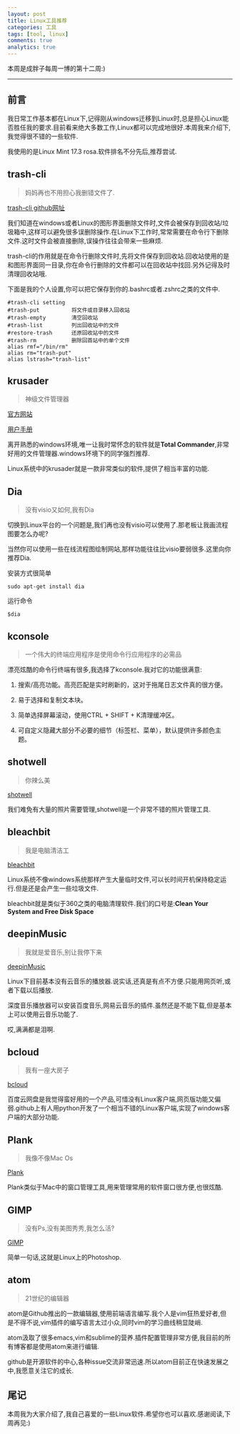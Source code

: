 ```yaml
---
layout: post
title: Linux工具推荐
categories: 工具
tags: [tool, linux]
comments: true
analytics: true
---
```


本周是成胖子每周一博的第十二周:)

---

## 前言
我日常工作基本都在Linux下,记得刚从windows迁移到Linux时,总是担心Linux能否胜任我的要求.目前看来绝大多数工作,Linux都可以完成地很好.本周我来介绍下,我觉得很不错的一些软件.

我使用的是Linux Mint 17.3 rosa.软件排名不分先后,推荐尝试.

<!--more-->

## trash-cli
> 妈妈再也不用担心我删错文件了.

[trash-cli github网址](https://github.com/andreafrancia/trash-cli)

我们知道在windows或者Linux的图形界面删除文件时,文件会被保存到回收站/垃圾箱中,这样可以避免很多误删除操作.在Linux下工作时,常常需要在命令行下删除文件.这时文件会被直接删除,误操作往往会带来一些麻烦.

trash-cli的作用就是在命令行删除文件时,先将文件保存到回收站.回收站使用的是和图形界面同一目录,你在命令行删除的文件都可以在回收站中找回.另外记得及时清理回收站哦.

下面是我的个人设置,你可以把它保存到你的.bashrc或者.zshrc之类的文件中.

```
#trash-cli setting
#trash-put          将文件或目录移入回收站
#trash-empty        清空回收站
#trash-list         列出回收站中的文件
#restore-trash      还原回收站中的文件
#trash-rm           删除回首站中的单个文件
alias rmf="/bin/rm"
alias rm="trash-put"
alias lstrash="trash-list"
```

## krusader
> 神级文件管理器

[官方网站](http://www.krusader.org/)

[用户手册](https://docs.kde.org/trunk5/en/extragear-utils/krusader/krusader.pdf)

离开熟悉的windows环境,唯一让我时常怀念的软件就是**Total Commander**,非常好用的文件管理器.windows环境下的同学强烈推荐.

Linux系统中的krusader就是一款非常类似的软件,提供了相当丰富的功能.

## Dia
> 没有visio又如何,我有Dia

切换到Linux平台的一个问题是,我们再也没有visio可以使用了.那老板让我画流程图要怎么办呢?

当然你可以使用一些在线流程图绘制网站,那样功能往往比visio要弱很多.这里向你推荐Dia.

安装方式很简单
```
sudo apt-get install dia
```

运行命令
```
$dia
```

## kconsole
>一个伟大的终端应用程序是使用命令行应用程序的必需品

漂亮炫酷的命令行终端有很多,我选择了kconsole.我对它的功能很满意:

1. 搜索/高亮功能。高亮匹配是实时刷新的，这对于拖尾日志文件真的很方便。

2. 易于选择和复制文本块。

3. 简单选择屏幕滚动，使用CTRL + SHIFT + K清理缓冲区。

4. 可自定义隐藏大部分不必要的细节（标签栏、菜单），默认提供许多颜色主题。

## shotwell
> 你辣么美

[shotwell](https://wiki.gnome.org/Apps/Shotwell)

我们难免有大量的照片需要管理,shotwell是一个非常不错的照片管理工具.

## bleachbit
> 我是电脑清洁工

[bleachbit](https://www.bleachbit.org/)

Linux系统不像windows系统那样产生大量临时文件,可以长时间开机保持稳定运行.但是还是会产生一些垃圾文件.

bleachbit就是类似于360之类的电脑清理软件.我们的口号是:**Clean Your System and Free Disk Space**

## deepinMusic
> 我就是爱音乐,别让我停下来

[deepinMusic](http://wiki.deepin.org/?title=%E6%B7%B1%E5%BA%A6%E9%9F%B3%E4%B9%90)

Linux下目前基本没有云音乐的播放器.说实话,还真是有点不方便.只能用网页听,或者下载以后播放.

深度音乐播放器可以安装百度音乐,网易云音乐的插件.虽然还是不能下载,但是基本上可以使用云音乐功能了.

哎,满满都是泪啊.

## bcloud
> 我有一座大房子

[bcloud](https://github.com/LiuLang/bcloud)

百度云网盘是我觉得蛮好用的一个产品,可惜没有Linux客户端,网页版功能又偏弱.github上有人用python开发了一个相当不错的Linux客户端,实现了windows客户端的大部分功能.

## Plank
> 我像不像Mac Os

[Plank](https://launchpad.net/plank)

Plank类似于Mac中的窗口管理工具,用来管理常用的软件窗口很方便,也很炫酷.

## GIMP
> 没有Ps,没有美图秀秀,我怎么活?

[GIMP](https://www.gimp.org/)

简单一句话,这就是Linux上的Photoshop.

## atom
> 21世纪的编辑器

atom是Github推出的一款编辑器,使用前端语言编写.我个人是vim狂热爱好者,但是不得不说,vim插件的编写语言太过小众,同时vim的学习曲线稍显陡峭.

atom汲取了很多emacs,vim和sublime的营养.插件配置管理非常方便,我目前的所有博客都是使用atom来进行编辑.

github是开源软件的中心,各种issue交流非常迅速.所以atom目前正在快速发展之中,我愿意关注它的成长.

## 尾记
本周我为大家介绍了,我自己喜爱的一些Linux软件.希望你也可以喜欢.感谢阅读,下周再见:)
